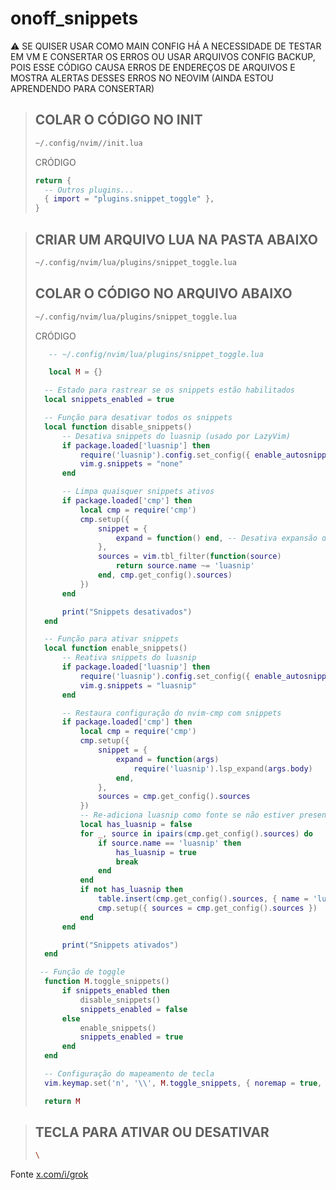 # onoff_snippets

⚠️ SE QUISER USAR COMO MAIN CONFIG HÁ A NECESSIDADE DE TESTAR EM VM E CONSERTAR OS ERROS OU USAR ARQUIVOS CONFIG BACKUP, POIS ESSE CÓDIGO CAUSA ERROS DE ENDEREÇOS DE ARQUIVOS E MOSTRA ALERTAS DESSES ERROS NO NEOVIM (AINDA ESTOU APRENDENDO PARA CONSERTAR)

> ## COLAR O CÓDIGO NO INIT
> ```bash
> ~/.config/nvim//init.lua
> ```
>
> CRÓDIGO
> ```lua
> return {
>   -- Outros plugins...
>   { import = "plugins.snippet_toggle" },
> }
> ```

> ## CRIAR UM ARQUIVO LUA NA PASTA ABAIXO
> ```bash
> ~/.config/nvim/lua/plugins/snippet_toggle.lua
> ```
>
> ## COLAR O CÓDIGO NO ARQUIVO ABAIXO
> ```bash
> ~/.config/nvim/lua/plugins/snippet_toggle.lua
> ```
>
> CRÓDIGO
> ```lua
>    -- ~/.config/nvim/lua/plugins/snippet_toggle.lua
>
>    local M = {}
>
>   -- Estado para rastrear se os snippets estão habilitados
>   local snippets_enabled = true
>
>   -- Função para desativar todos os snippets
>   local function disable_snippets()
>       -- Desativa snippets do luasnip (usado por LazyVim)
>       if package.loaded['luasnip'] then
>           require('luasnip').config.set_config({ enable_autosnippets = false })
>           vim.g.snippets = "none"
>       end
>
>       -- Limpa quaisquer snippets ativos
>       if package.loaded['cmp'] then
>           local cmp = require('cmp')
>           cmp.setup({
>               snippet = {
>                   expand = function() end, -- Desativa expansão de snippets
>               },
>               sources = vim.tbl_filter(function(source)
>                   return source.name ~= 'luasnip'
>               end, cmp.get_config().sources)
>           })
>       end
>
>       print("Snippets desativados")
>   end
>
>   -- Função para ativar snippets
>   local function enable_snippets()
>       -- Reativa snippets do luasnip
>       if package.loaded['luasnip'] then
>           require('luasnip').config.set_config({ enable_autosnippets = true })
>           vim.g.snippets = "luasnip"
>       end
>
>       -- Restaura configuração do nvim-cmp com snippets
>       if package.loaded['cmp'] then
>           local cmp = require('cmp')
>           cmp.setup({
>               snippet = {
>                   expand = function(args)
>                       require('luasnip').lsp_expand(args.body)
>                   end,
>               },
>               sources = cmp.get_config().sources
>           })
>           -- Re-adiciona luasnip como fonte se não estiver presente
>           local has_luasnip = false
>           for _, source in ipairs(cmp.get_config().sources) do
>               if source.name == 'luasnip' then
>                   has_luasnip = true
>                   break
>               end
>           end
>           if not has_luasnip then
>               table.insert(cmp.get_config().sources, { name = 'luasnip' })
>               cmp.setup({ sources = cmp.get_config().sources })
>           end
>       end
>
>       print("Snippets ativados")
>   end
>
>  -- Função de toggle
>   function M.toggle_snippets()
>       if snippets_enabled then
>           disable_snippets()
>           snippets_enabled = false
>       else
>           enable_snippets()
>           snippets_enabled = true
>       end
>   end
>
>   -- Configuração do mapeamento de tecla
>   vim.keymap.set('n', '\\', M.toggle_snippets, { noremap = true, silent = true, desc = "Toggle snippets" })
>
>   return M
> ```

> ## TECLA PARA ATIVAR OU DESATIVAR
> ```bash
> \
> ```

Fonte [x.com/i/grok](https://x.com/i/grok 'Grok')
